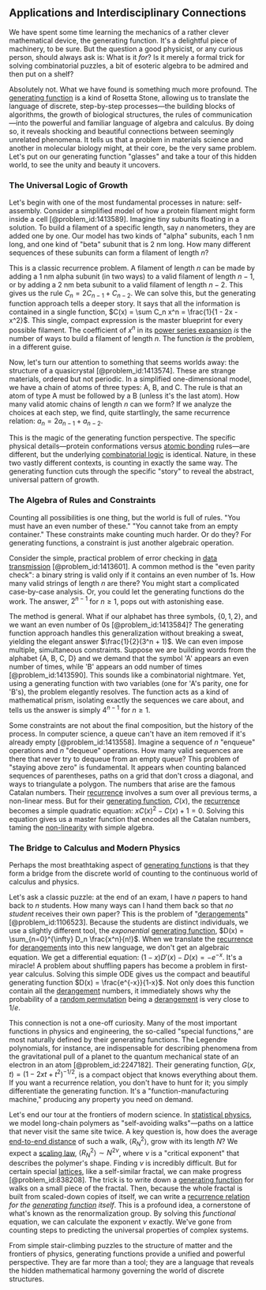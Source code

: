 ## Applications and Interdisciplinary Connections

We have spent some time learning the mechanics of a rather clever mathematical device, the generating function. It's a delightful piece of machinery, to be sure. But the question a good physicist, or any curious person, should always ask is: What is it *for*? Is it merely a formal trick for solving combinatorial puzzles, a bit of esoteric algebra to be admired and then put on a shelf?

Absolutely not. What we have found is something much more profound. The [generating function](@article_id:152210) is a kind of Rosetta Stone, allowing us to translate the language of discrete, step-by-step processes—the building blocks of algorithms, the growth of biological structures, the rules of communication—into the powerful and familiar language of algebra and calculus. By doing so, it reveals shocking and beautiful connections between seemingly unrelated phenomena. It tells us that a problem in materials science and another in molecular biology might, at their core, be the very same problem. Let's put on our generating function "glasses" and take a tour of this hidden world, to see the unity and beauty it uncovers.

### The Universal Logic of Growth

Let's begin with one of the most fundamental processes in nature: self-assembly. Consider a simplified model of how a protein filament might form inside a cell [@problem_id:1413589]. Imagine tiny subunits floating in a solution. To build a filament of a specific length, say $n$ nanometers, they are added one by one. Our model has two kinds of "alpha" subunits, each 1 nm long, and one kind of "beta" subunit that is 2 nm long. How many different sequences of these subunits can form a filament of length $n$?

This is a classic recurrence problem. A filament of length $n$ can be made by adding a 1 nm alpha subunit (in two ways) to a valid filament of length $n-1$, or by adding a 2 nm beta subunit to a valid filament of length $n-2$. This gives us the rule $C_n = 2 C_{n-1} + C_{n-2}$. We can solve this, but the generating function approach tells a deeper story. It says that all the information is contained in a single function, $C(x) = \sum C_n x^n = \frac{1}{1 - 2x - x^2}$. This single, compact expression is the master blueprint for every possible filament. The coefficient of $x^n$ in its [power series expansion](@article_id:272831) *is* the number of ways to build a filament of length $n$. The function *is* the problem, in a different guise.

Now, let's turn our attention to something that seems worlds away: the structure of a quasicrystal [@problem_id:1413574]. These are strange materials, ordered but not periodic. In a simplified one-dimensional model, we have a chain of atoms of three types: A, B, and C. The rule is that an atom of type A must be followed by a B (unless it's the last atom). How many valid atomic chains of length $n$ can we form? If we analyze the choices at each step, we find, quite startlingly, the same recurrence relation: $a_n = 2 a_{n-1} + a_{n-2}$.

This is the magic of the generating function perspective. The specific physical details—protein conformations versus [atomic bonding](@article_id:159421) rules—are different, but the underlying [combinatorial logic](@article_id:264589) is identical. Nature, in these two vastly different contexts, is counting in exactly the same way. The generating function cuts through the specific "story" to reveal the abstract, universal pattern of growth.

### The Algebra of Rules and Constraints

Counting all possibilities is one thing, but the world is full of rules. "You must have an even number of these." "You cannot take from an empty container." These constraints make counting much harder. Or do they? For generating functions, a constraint is just another algebraic operation.

Consider the simple, practical problem of error checking in [data transmission](@article_id:276260) [@problem_id:1413601]. A common method is the "even parity check": a binary string is valid only if it contains an even number of 1s. How many valid strings of length $n$ are there? You might start a complicated case-by-case analysis. Or, you could let the generating functions do the work. The answer, $2^{n-1}$ for $n \ge 1$, pops out with astonishing ease.

The method is general. What if our alphabet has three symbols, $\{0, 1, 2\}$, and we want an even number of 0s [@problem_id:1413584]? The generating function approach handles this generalization without breaking a sweat, yielding the elegant answer $\frac{1}{2}(3^n + 1)$. We can even impose multiple, simultaneous constraints. Suppose we are building words from the alphabet {A, B, C, D} and we demand that the symbol 'A' appears an even number of times, while 'B' appears an odd number of times [@problem_id:1413590]. This sounds like a combinatorial nightmare. Yet, using a generating function with two variables (one for 'A's parity, one for 'B's), the problem elegantly resolves. The function acts as a kind of mathematical prism, isolating exactly the sequences we care about, and tells us the answer is simply $4^{n-1}$ for $n \ge 1$.

Some constraints are not about the final composition, but the history of the process. In computer science, a queue can't have an item removed if it's already empty [@problem_id:1413558]. Imagine a sequence of $n$ "enqueue" operations and $n$ "dequeue" operations. How many valid sequences are there that never try to dequeue from an empty queue? This problem of "staying above zero" is fundamental. It appears when counting balanced sequences of parentheses, paths on a grid that don't cross a diagonal, and ways to triangulate a polygon. The numbers that arise are the famous Catalan numbers. Their [recurrence](@article_id:260818) involves a sum over all previous terms, a non-linear mess. But for their [generating function](@article_id:152210), $C(x)$, the [recurrence](@article_id:260818) becomes a simple quadratic equation: $x C(x)^2 - C(x) + 1 = 0$. Solving this equation gives us a master function that encodes all the Catalan numbers, taming the [non-linearity](@article_id:636653) with simple algebra.

### The Bridge to Calculus and Modern Physics

Perhaps the most breathtaking aspect of [generating functions](@article_id:146208) is that they form a bridge from the discrete world of counting to the continuous world of calculus and physics.

Let's ask a classic puzzle: at the end of an exam, I have $n$ papers to hand back to $n$ students. How many ways can I hand them back so that *no student* receives their own paper? This is the problem of "[derangements](@article_id:147046)" [@problem_id:1106523]. Because the students are distinct individuals, we use a slightly different tool, the *exponential* [generating function](@article_id:152210), $D(x) = \sum_{n=0}^{\infty} D_n \frac{x^n}{n!}$. When we translate the [recurrence](@article_id:260818) for [derangements](@article_id:147046) into this new language, we don't get an algebraic equation. We get a differential equation: $(1-x)D'(x) - D(x) = -e^{-x}$. It's a miracle! A problem about shuffling papers has become a problem in first-year calculus. Solving this simple ODE gives us the compact and beautiful generating function $D(x) = \frac{e^{-x}}{1-x}$. Not only does this function contain all the [derangement](@article_id:189773) numbers, it immediately shows why the probability of a [random permutation](@article_id:270478) being a [derangement](@article_id:189773) is very close to $1/e$.

This connection is not a one-off curiosity. Many of the most important functions in physics and engineering, the so-called "special functions," are most naturally defined by their generating functions. The Legendre polynomials, for instance, are indispensable for describing phenomena from the gravitational pull of a planet to the quantum mechanical state of an electron in an atom [@problem_id:2247182]. Their generating function, $G(x,t) = (1-2xt+t^2)^{-1/2}$, is a compact object that knows everything about them. If you want a recurrence relation, you don't have to hunt for it; you simply differentiate the generating function. It's a "function-manufacturing machine," producing any property you need on demand.

Let's end our tour at the frontiers of modern science. In [statistical physics](@article_id:142451), we model long-chain polymers as "self-avoiding walks"—paths on a lattice that never visit the same site twice. A key question is, how does the average [end-to-end distance](@article_id:175492) of such a walk, $\langle R_N^2 \rangle$, grow with its length $N$? We expect a [scaling law](@article_id:265692), $\langle R_N^2 \rangle \sim N^{2\nu}$, where $\nu$ is a "critical exponent" that describes the polymer's shape. Finding $\nu$ is incredibly difficult. But for certain special [lattices](@article_id:264783), like a self-similar fractal, we can make progress [@problem_id:838208]. The trick is to write down a [generating function](@article_id:152210) for walks on a small piece of the fractal. Then, because the whole fractal is built from scaled-down copies of itself, we can write a [recurrence relation](@article_id:140545) *for the [generating function](@article_id:152210) itself*. This is a profound idea, a cornerstone of what's known as the renormalization group. By solving this *functional* equation, we can calculate the exponent $\nu$ exactly. We've gone from counting steps to predicting the universal properties of complex systems.

From simple stair-climbing puzzles to the structure of matter and the frontiers of physics, generating functions provide a unified and powerful perspective. They are far more than a tool; they are a language that reveals the hidden mathematical harmony governing the world of discrete structures.